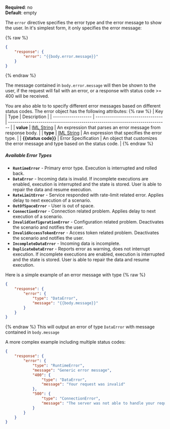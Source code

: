 **Required**: no  
**Default**: empty

The `error` directive specifies the error type and the error message to
show the user. In it's simplest form, it only specifies the error
message:

{% raw %}
```json
{
    "response": {
        "error": "{{body.error.message}}"
    }
}
```
{% endraw %}

The message contained in `body.error.message` will then be shown to the
user, if the request will fail with an error, or a response with status
code >= 400 will be received.

You are also able to to specify different error messages based on
different status codes. The error object has the following attributes:
{% raw %}
| Key                 | Type                              | Description                                                                    |
| ------------------- | --------------------------------- | ------------------------------------------------------------------------------ |
| **value**           | [IML String](types.md#iml-string) | An expression that parses an error message from response body.                 |
| **type**            | [IML String](types.md#iml-string) | An expression that specifies the error type.                                   |
| **{{status code}}** | Error Specification               | An object that customizes the error message and type based on the status code. |
{% endraw %}

##### Available Error Types

- **`RuntimeError`** - Primary error type. Execution is interrupted and
  rolled back.
- **`DataError`** - Incoming data is invalid. If incomplete executions
  are enabled, execution is interrupted and the state is stored. User is
  able to repair the data and resume execution.
- **`RateLimitError`** - Service responded with rate-limit related
  error. Applies delay to next execution of a scenario.
- **`OutOfSpaceError`** - User is out of space.
- **`ConnectionError`** - Connection related problem. Applies delay to
  next execution of a scenario.
- **`InvalidConfigurationError`** - Configuration related problem.
  Deactivates the scenario and notifies the user.
- **`InvalidAccessTokenError`** - Access token related problem.
  Deactivates the scenario and notifies the user.
- **`IncompleteDataError`** - Incoming data is incomplete.
- **`DuplicateDataError`** - Reports error as warning, does not
  interrupt execution. If incomplete executions are enabled, execution
  is interrupted and the state is stored. User is able to repair the
  data and resume execution.

Here is a simple example of an error message with type
{% raw %}
```json
{
    "response": {
        "error": {
            "type": "DataError",
            "message": "{{body.message}}"
        }
    }
}
```
{% endraw %}
This will output an error of type `DataError` with message contained in
`body.message`

A more complex example including multiple status codes:
```json
{
    "response": {
        "error": {
            "type": "RuntimeError",
            "message": "Generic error message",
            "400": {
                "type": "DataError",
                "message": "Your request was invalid"
            },
            "500": {
                "type": "ConnectionError",
                "message": "The server was not able to handle your request"
            }
        }
    }
}
```

